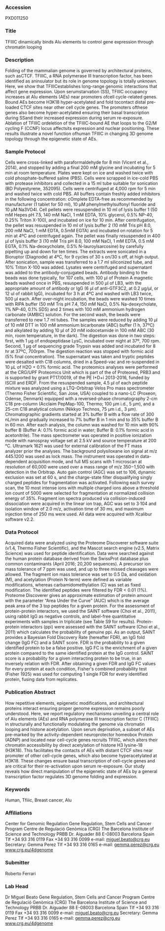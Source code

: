 ### Accession
PXD011250

### Title
TFIIIC dinamically binds Alu elements to control gene expression through chromatin looping

### Description
Folding of the mammalian genome is governed by architectural proteins, such asCTCF. TFIIIC, a RNA polymerase III transcription factor, has been identified as aninsulator but its role in genome topology is totally unknown. Here, we show that TFIIICestablishes long-range genomic interactions that affect gene expression. Upon serumstarvation (SS), TFIIIC occupancy increases at Alu elements (AEs) near promoters ofcell cycle-related genes. Bound AEs become H3K18 hyper-acetylated and fold tocontact distal pre-loaded CTCF sites near other cell cycle genes. The promoters ofthese genes also become hyper-acetylated ensuring their basal transcription during SSand their increased expression during serum re-exposure. Ablation of TFIIIC ordeletion of the TFIIIC-bound AE that loops to the G2/M cycling F (CCNF) locus affectsits expression and nuclear positioning. These results illustrate a novel function ofhuman TFIIIC in changing 3D genome topology through the epigenetic state of AEs.

### Sample Protocol
Cells were cross-linked with paraformaldehyde for 8 min (Vicent et al., 2014), and stopped by adding a final 200 mM glycine and incubating for 5 min at room temperature. Plates were kept on ice and washed twice with cold phosphate-buffered saline (PBS). Cells were scrapped in ice-cold PBS with protease inhibitors and collected in a 15 ml tube suitable for sonication (BD Polyestyrene, 352095). Cells were centrifuged at 4,000 rpm for 5 min and washed twice with cold PBS. All buffers contain freshly added inhibitors in the following concentration: cOmplete EDTA-free as recommended by manufacturer (1 tablet for 50 ml), 10 µM phenylmethylsulfonyl fluoride and 10 µM Na3VO4l. Cell pellets were resuspended in 10 ml of lysis buffer 1 (50 mM Hepes pH 7.5, 140 mM NaCl, 1 mM EDTA, 10% glycerol, 0.5% NP-40, 0.25% Triton X-100), and incubated on ice for 10 min. After centrifugation, the pellet was resuspended in 10 ml of lysis buffer 2 (10 mM Tris pH 8.0, 200 mM NaCl, 1 mM EDTA, 0.5mM EGTA) and incubated on rotation for 5 min at 4ºC and centrifuged again. The pellet was finally resuspended in 400 µl of lysis buffer 3 (10 mM Tris pH 8.0, 100 mM NaCl, 1 mM EDTA, 0.5 mM EGTA, 0.1% Na-deoxycholate, 0.5% N-lauroylsarcosine) by carefully pipetting up and down for ten times. The extracts were sonicated in a Bioruptor (Diagnode) at 4ºC, for 9 cycles of 30 s on/30 s off, at high output. After sonication, sample was transferred to a 1.7 ml siliconized tube, and 10% Triton X-100 was added. Lysates were centrifuged and supernatant was added to the antibody-conjugated beads. Antibody binding to the beads was done typically, for 107 cells, with 100 µl of Protein A magnetic beads washed once in PBS, resuspended in 500 µl of LB3, with the appropriate amount of antibody or IgG (6 µl of anti-GTF3C2, at 0.2 µg/µl, or 12 ul of rabbit IgG), incubated for 3 h at 4ºC and washed with LB3 twice, 500 µl each. After over-night incubation, the beads were washed 10 times with RIPA buffer (50 mM Tris pH 7.4, 150 mM NaCl, 0.5% Na-deoxycholate, 1% NP-40, 0.1% SDS) and 2 times with 100 mM ammonium hydrogen carbonate (AMBIC) solution. For the second wash, the beads were transferred to new 1.7 ml tubes. The samples were reduced by adding 10 µl of 10 mM DTT in 100 mM ammonium bicarbonate (ABC) buffer (1 h, 37ºC) and alkylated by adding 10 µl of 20 mM iodocetamide in 100 mM ABC (30 min, room temperature, in the dark). The digestion was done in two steps: first, with 1 µg of endopeptidase LysC, incubated over night at 37º, 700 rpm. Second, 1 µg of sequencing grade Trypsin was added and incubated for 8 hr at 37ºC, 700rpm. The digestion reaction was stopped with formic acid (5% final concentration). The supernatant was taken and tryptic peptides were desalted with C18 columns, dried in a Speed-vac and re-suspended in 10 µL of H2O + 0.1% formic acid. The proteomics analyses were performed at the CRG/UPF Proteomics Unit which is part of the of Proteored, PRB3 and is supported by grant PT17/0019, of the PE I+D+i 2013-2016, funded by ISCIII and ERDF. From the resuspended sample, 4.5 µl of each peptide mixture was analyzed using a LTQ-Orbitrap Velos Pro mass spectrometer (Thermo Fisher Scientific, San Jose, USA) coupled to a nano-LC (Proxeon, Odense, Denmark) equipped with a reversed-phase chromatography 2-cm C18 pre-column (Acclaim PepMap-100, Thermo; 100 µm i.d., 5 µm), and a 25-cm C18 analytical column (Nikkyo Technos, 75 μm i.d., 3 μm). Chromatographic gradients started at 3% buffer B with a flow rate of 300 nL/min and gradually increased to 7% buffer B in 1 min and to 35% buffer B in 60 min. After each analysis, the column was washed for 10 min with 90% buffer B (Buffer A: 0.1% formic acid in water; Buffer B: 0.1% formic acid in acetonitrile). The mass spectrometer was operated in positive ionization mode with nanospray voltage set at 2.5 kV and source temperature at 200 °C. Ultramark 1621 was used for external calibration of the FT mass analyzer prior the analyses. The background polysiloxane ion signal at m/z 445.1200 was used as lock mass. The instrument was operated in data-dependent acquisition mode, and full MS scans with 1 microscan at resolution of 60,000 were used over a mass range of m/z 350−1,500 with detection in the Orbitrap. Auto gain control (AGC) was set to 106, dynamic exclusion was set at 60 s, and the charge-state filter disqualifying singly charged peptides for fragmentation was activated. Following each survey scan, the 10 most intense ions with multiple charged ions above a threshold ion count of 5000 were selected for fragmentation at normalized collision energy of 35%. Fragment ion spectra produced via collision-induced dissociation were acquired in the linear ion trap, AGC was set to 3·104 and isolation window of 2.0 m/z, activation time of 30 ms, and maximum injection time of 250 ms were used. All data were acquired with Xcalibur software v2.2.

### Data Protocol
Acquired data were analyzed using the Proteome Discoverer software suite (v1.4, Thermo Fisher Scientific), and the Mascot search engine (v2.5, Matrix Science) was used for peptide identification. Data were searched against the human protein database derived from the SwissProt database plus common contaminants (April 2016; 20,200 sequences). A precursor ion mass tolerance of 7 ppm was used, and up to three missed cleavages were allowed. The fragment ion mass tolerance was set to 0.5 Da, and oxidation (M), and acetylation (Protein N-term) were defined as variable modifications, whereas carbamidomethylation (C) was set as fixed modification. The identified peptides were filtered by FDR < 0.01 (1%). Proteome Discoverer gives an approximate estimation of protein amount with the parameter “Area Under the Curve” (AUC) which is the average peak area of the 3 top peptides for a given protein. For the assessment of protein-protein interactors, we used the SAINT software (Choi et al., 2011), using rabbit IgG as negative controls, and label-free quantitative experiments with samples in triplicate (see Table S9 for results). Protein-protein interactors (ppi) were assessed with the SAINT software (Choi et al., 2011) which calculates the probability of genuine ppi. As an output, SAINT provides a Bayesian Fold Discovery Rate (hereafter FDR), an IgG fold change (IgG FC) and a SAINT score. FDR is the probability to a given identified protein to be a false positive. IgG FC is the enrichment of a given protein compared to the same identified protein at the IgG control. SAINT score is a probability for a given interacting protein to be true, in an inversely relation with FDR. After obtaining a given FDR and IgG FC values for every protein at each condition, Fisher's combined probability test (Fisher 1925) was used for computing 1 single FDR for every identified protein, fusing data from replicates.

### Publication Abstract
How repetitive elements, epigenetic modifications, and architectural proteins interact ensuring proper genome expression remains poorly understood. Here, we report regulatory mechanisms unveiling a central role of Alu elements (AEs) and RNA polymerase III transcription factor C (TFIIIC) in structurally and functionally modulating the genome via chromatin looping and histone acetylation. Upon serum deprivation, a subset of AEs pre-marked by the activity-dependent neuroprotector homeobox Protein (ADNP) and located near cell-cycle genes recruits TFIIIC, which alters their chromatin accessibility by direct acetylation of histone H3 lysine-18 (H3K18). This facilitates the contacts of AEs with distant CTCF sites near promoter of other cell-cycle genes, which also become hyperacetylated at H3K18. These changes ensure basal transcription of cell-cycle genes and are critical for their re-activation upon serum re-exposure. Our study reveals how direct manipulation of the epigenetic state of AEs by a general transcription factor regulates 3D genome folding and expression.

### Keywords
Human, Tfiiic, Breast cancer, Alu

### Affiliations
Center for Genomic Regulation
Gene Regulation, Stem Cells and Cancer Program Centre de Regulació Genòmica (CRG) The Barcelona Institute of Science and Technology PRBB Dr. Aiguader 88 E-08003 Barcelona  Spain  Tlf   +34 93 316 0119 Fax +34 93 316 0099 e-mail: miguel.beato@crg.eu  Secretary: Gemma Perez Tlf  +34 93 316 0165 e-mail: gemma.perez@crg.eu  www.crg.eu/4dgenome

### Submitter
Roberto Ferrari

### Lab Head
Dr Miguel Beato
Gene Regulation, Stem Cells and Cancer Program Centre de Regulació Genòmica (CRG) The Barcelona Institute of Science and Technology PRBB Dr. Aiguader 88 E-08003 Barcelona  Spain  Tlf   +34 93 316 0119 Fax +34 93 316 0099 e-mail: miguel.beato@crg.eu  Secretary: Gemma Perez Tlf  +34 93 316 0165 e-mail: gemma.perez@crg.eu  www.crg.eu/4dgenome


